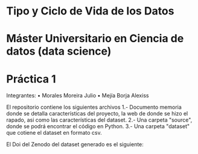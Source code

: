 # Tipo y Ciclo de Vida de los Datos

# Máster Universitario en Ciencia de datos (data science)

# Práctica 1

Integrantes:
•	Morales Moreira Julio
•	Mejía Borja Alexiss

El repositorio contiene los siguientes archivos
 1.- Documento memoria donde se detalla  características del proyecto, la web de donde se hizo el rapado, asi como las características del dataset.
 2.- Una carpeta "source", donde se podrá encontrar el código en Python.
 3.- Una carpeta "dataset" que cotiene el dataset en formato csv.

El Doi del Zenodo del dataset generado es el siguiente:

